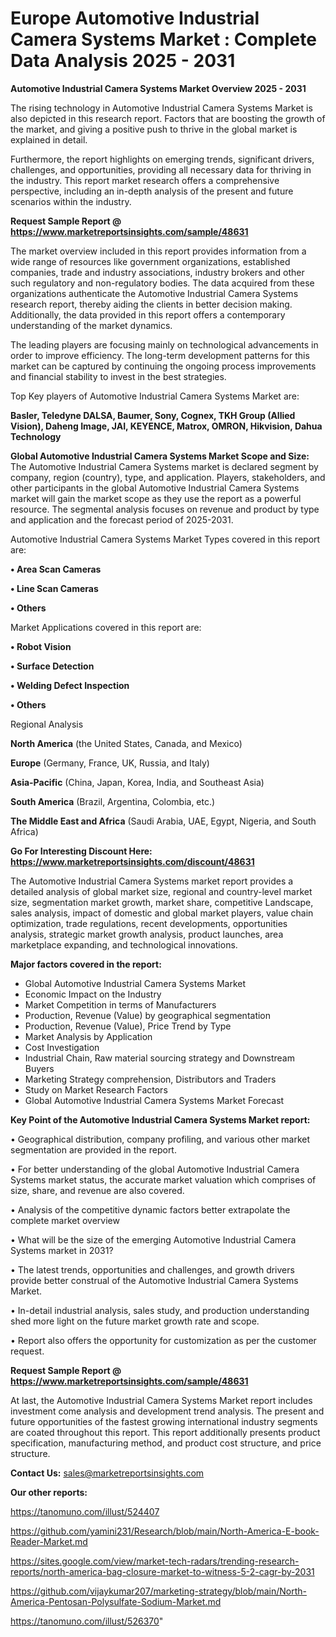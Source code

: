 # Europe Automotive Industrial Camera Systems Market : Complete Data Analysis 2025 - 2031

<Strong> Automotive Industrial Camera Systems Market Overview 2025 - 2031</strong>

The rising technology in Automotive Industrial Camera Systems Market is also depicted in this research report. Factors that are boosting the growth of the market, and giving a positive push to thrive in the global market is explained in detail.

Furthermore, the report highlights on emerging trends, significant drivers, challenges, and opportunities, providing all necessary data for thriving in the industry. This report market research offers a comprehensive perspective, including an in-depth analysis of the present and future scenarios within the industry.

<strong>Request Sample Report @ <a href=https://www.marketreportsinsights.com/sample/48631>https://www.marketreportsinsights.com/sample/48631</a></strong>

The market overview included in this report provides information from a wide range of resources like government organizations, established companies, trade and industry associations, industry brokers and other such regulatory and non-regulatory bodies. The data acquired from these organizations authenticate the Automotive Industrial Camera Systems research report, thereby aiding the clients in better decision making. Additionally, the data provided in this report offers a contemporary understanding of the market dynamics.

The leading players are focusing mainly on technological advancements in order to improve efficiency. The long-term development patterns for this market can be captured by continuing the ongoing process improvements and financial stability to invest in the best strategies.

Top Key players of Automotive Industrial Camera Systems Market are:

<strong>Basler, Teledyne DALSA, Baumer, Sony, Cognex, TKH Group (Allied Vision), Daheng Image, JAI, KEYENCE, Matrox, OMRON, Hikvision, Dahua Technology</strong>

<strong><b>Global Automotive Industrial Camera Systems Market Scope and Size:</b></strong>
The Automotive Industrial Camera Systems market is declared segment by company, region (country), type, and application. Players, stakeholders, and other participants in the global Automotive Industrial Camera Systems market will gain the market scope as they use the report as a powerful resource. The segmental analysis focuses on revenue and product by type and application and the forecast period of 2025-2031.

Automotive Industrial Camera Systems Market Types covered in this report are:

<strong>•  Area Scan Cameras

•  Line Scan Cameras

•  Others</strong>

Market Applications covered in this report are:

<strong>•  Robot Vision

•  Surface Detection

•  Welding Defect Inspection

•  Others</strong> 

Regional Analysis

<strong>North America</strong> (the United States, Canada, and Mexico)

<strong>Europe</strong> (Germany, France, UK, Russia, and Italy)

<strong>Asia-Pacific</strong> (China, Japan, Korea, India, and Southeast Asia)

<strong>South America</strong> (Brazil, Argentina, Colombia, etc.)

<strong>The Middle East and Africa</strong> (Saudi Arabia, UAE, Egypt, Nigeria, and South Africa)

<strong>Go For Interesting Discount Here: <a href=https://www.marketreportsinsights.com/discount/48631>https://www.marketreportsinsights.com/discount/48631</a></strong>

The Automotive Industrial Camera Systems market report provides a detailed analysis of global market size, regional and country-level market size, segmentation market growth, market share, competitive Landscape, sales analysis, impact of domestic and global market players, value chain optimization, trade regulations, recent developments, opportunities analysis, strategic market growth analysis, product launches, area marketplace expanding, and technological innovations.

<strong><b>Major factors covered in the report:</b></strong>
<ul>
  <li>Global Automotive Industrial Camera Systems Market </li>
  <li>Economic Impact on the Industry</li>
  <li>Market Competition in terms of Manufacturers</li>
  <li>Production, Revenue (Value) by geographical segmentation</li>
  <li>Production, Revenue (Value), Price Trend by Type</li>
  <li>Market Analysis by Application</li>
  <li>Cost Investigation</li>
  <li>Industrial Chain, Raw material sourcing strategy and Downstream Buyers</li>
  <li>Marketing Strategy comprehension, Distributors and Traders</li>
  <li>Study on Market Research Factors</li>
  <li>Global Automotive Industrial Camera Systems Market Forecast</li>
</ul>

<strong><b>Key Point of the Automotive Industrial Camera Systems Market report:</b></strong>

• Geographical distribution, company profiling, and various other market segmentation are provided in the report.

• For better understanding of the global Automotive Industrial Camera Systems market status, the accurate market valuation which comprises of size, share, and revenue are also covered.

• Analysis of the competitive dynamic factors better extrapolate the complete market overview

• What will be the size of the emerging Automotive Industrial Camera Systems market in 2031?

• The latest trends, opportunities and challenges, and growth drivers provide better construal of the Automotive Industrial Camera Systems Market.

• In-detail industrial analysis, sales study, and production understanding shed more light on the future market growth rate and scope.

• Report also offers the opportunity for customization as per the customer request.

<strong>Request Sample Report @ <a href=https://www.marketreportsinsights.com/sample/48631>https://www.marketreportsinsights.com/sample/48631</a></strong>

At last, the Automotive Industrial Camera Systems Market report includes investment come analysis and development trend analysis. The present and future opportunities of the fastest growing international industry segments are coated throughout this report. This report additionally presents product specification, manufacturing method, and product cost structure, and price structure.

<strong>Contact Us:</strong>
sales@marketreportsinsights.com

<strong>Our other reports:</strong>

<a href=https://tanomuno.com/illust/524407>https://tanomuno.com/illust/524407</a>

<a href=https://github.com/yamini231/Research/blob/main/North-America-E-book-Reader-Market.md>https://github.com/yamini231/Research/blob/main/North-America-E-book-Reader-Market.md</a>

<a href=https://sites.google.com/view/market-tech-radars/trending-research-reports/north-america-bag-closure-market-to-witness-5-2-cagr-by-2031>https://sites.google.com/view/market-tech-radars/trending-research-reports/north-america-bag-closure-market-to-witness-5-2-cagr-by-2031</a>

<a href=https://github.com/vijaykumar207/marketing-strategy/blob/main/North-America-Pentosan-Polysulfate-Sodium-Market.md>https://github.com/vijaykumar207/marketing-strategy/blob/main/North-America-Pentosan-Polysulfate-Sodium-Market.md</a>

<a href=https://tanomuno.com/illust/526370>https://tanomuno.com/illust/526370</a>"
